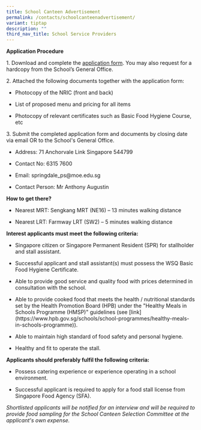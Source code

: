 ```yaml
---
title: School Canteen Advertisement
permalink: /contacts/schoolcanteenadvertisement/
variant: tiptap
description: ""
third_nav_title: School Service Providers
---
```

<p></p>
<p></p>
<p><strong>Application Procedure</strong>
</p>
<p>1. Download and complete the <a href="/files/application form for canteen stall.pdf" rel="noopener noreferrer nofollow" target="_blank">application form</a>.
You may also request for a hardcopy from the School’s General Office.</p>
<p></p>
<p></p>
<p>2. Attached the following documents together with the application form:</p>
<ul data-tight="true" class="tight">
<li>
<p>Photocopy of the NRIC (front and back)</p>
</li>
<li>
<p>List of proposed menu and pricing for all items</p>
</li>
<li>
<p>Photocopy of relevant certificates such as Basic Food Hygiene Course,
etc</p>
</li>
</ul>
<p></p>
<p>3. Submit the completed application form and documents by closing date
via email OR to the School's General Office.</p>
<ul data-tight="true" class="tight">
<li>
<p>Address: 71 Anchorvale Link Singapore 544799&nbsp;</p>
</li>
<li>
<p>Contact No: 6315 7600&nbsp;&nbsp;</p>
</li>
<li>
<p>Email: <a rel="noopener noreferrer nofollow" target="_blank">springdale_ps@moe.edu.sg</a>
</p>
</li>
<li>
<p>Contact Person: Mr Anthony Augustin</p>
</li>
</ul>
<p></p>
<p><strong>How to get there?</strong>
</p>
<ul data-tight="true" class="tight">
<li>
<p>Nearest MRT: Sengkang MRT (NE16) – 13 minutes walking distance</p>
</li>
<li>
<p>Nearest LRT: Farmway LRT (SW2) – 5 minutes walking distance</p>
</li>
</ul>
<p></p>
<p><strong>Interest applicants must meet the following criteria:</strong>
</p>
<ul data-tight="true" class="tight">
<li>
<p>Singapore citizen or Singapore Permanent Resident (SPR) for stallholder
and stall assistant.</p>
</li>
<li>
<p>Successful applicant and stall assistant(s) must possess the WSQ Basic
Food Hygiene Certificate.</p>
</li>
<li>
<p>Able to provide good service and quality food with prices determined in
consultation with the school.</p>
</li>
<li>
<p>Able to provide cooked food that meets the health / nutritional standards
set by the Health Promotion Board (HPB) under the "Healthy Meals in Schools
Programme (HMSP)" guidelines (see [link](<a rel="noopener noreferrer nofollow" target="_blank">https://www.hpb.gov.sg/schools/school-programmes/healthy-meals-in-schools-programme</a>)).</p>
</li>
<li>
<p>Able to maintain high standard of food safety and personal hygiene.</p>
</li>
<li>
<p>Healthy and fit to operate the stall.</p>
</li>
</ul>
<p><strong>Applicants should preferably fulfil the following criteria:</strong>
</p>
<ul data-tight="true" class="tight">
<li>
<p>Possess catering experience or experience operating in a school environment.</p>
</li>
<li>
<p>Successful applicant is required to apply for a food stall license from
Singapore Food Agency (SFA).</p>
</li>
</ul>
<p></p>
<p><em>Shortlisted applicants will be notified for an interview and will be required to provide food sampling for the School Canteen Selection Committee at the applicant's own expense.</em>
</p>